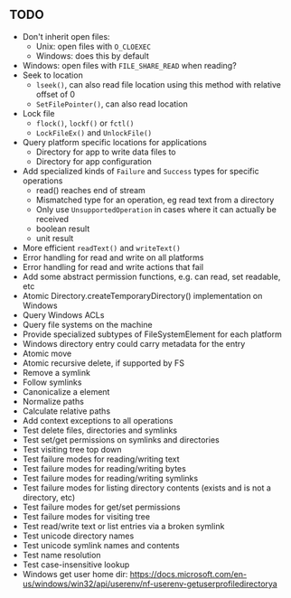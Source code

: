 
## TODO

- Don't inherit open files:
  - Unix: open files with `O_CLOEXEC`
  - Windows: does this by default 
- Windows: open files with `FILE_SHARE_READ` when reading?
- Seek to location
  - `lseek()`, can also read file location using this method with relative offset of 0
  - `SetFilePointer()`, can also read location
- Lock file
  - `flock()`, `lockf()` or `fctl()`
  - `LockFileEx()` and `UnlockFile()`
- Query platform specific locations for applications
  - Directory for app to write data files to
  - Directory for app configuration
- Add specialized kinds of `Failure` and `Success` types for specific operations
  - read() reaches end of stream
  - Mismatched type for an operation, eg read text from a directory
  - Only use `UnsupportedOperation` in cases where it can actually be received
  - boolean result
  - unit result
- More efficient `readText()` and `writeText()` 
- Error handling for read and write on all platforms
- Error handling for read and write actions that fail
- Add some abstract permission functions, e.g. can read, set readable, etc
- Atomic Directory.createTemporaryDirectory() implementation on Windows
- Query Windows ACLs
- Query file systems on the machine
- Provide specialized subtypes of FileSystemElement for each platform
- Windows directory entry could carry metadata for the entry
- Atomic move
- Atomic recursive delete, if supported by FS
- Remove a symlink
- Follow symlinks
- Canonicalize a element
- Normalize paths
- Calculate relative paths
- Add context exceptions to all operations
- Test delete files, directories and symlinks
- Test set/get permissions on symlinks and directories
- Test visiting tree top down
- Test failure modes for reading/writing text
- Test failure modes for reading/writing bytes
- Test failure modes for reading/writing symlinks
- Test failure modes for listing directory contents (exists and is not a directory, etc)
- Test failure modes for get/set permissions
- Test failure modes for visiting tree
- Test read/write text or list entries via a broken symlink
- Test unicode directory names
- Test unicode symlink names and contents
- Test name resolution
- Test case-insensitive lookup
- Windows get user home dir: https://docs.microsoft.com/en-us/windows/win32/api/userenv/nf-userenv-getuserprofiledirectorya
